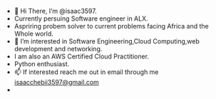 - 👋 Hi There, I’m @isaac3597.
- Currently persuing Software engineer in ALX.
- Aspriring probem solver to current problems facing Africa and the Whole world.
- 👀 I’m interested in Software Engineering,Cloud Computing,web development and networking.
-  I am also an AWS Certified Cloud Practitioner.
-  Python enthusiast.
- 📫 If interested reach me out in email through  me isaacchebii3597@gmail.com
- 

<!---
isaac3597/isaac3597 is a ✨ special ✨ repository because its `README.md` (this file) appears on your GitHub profile.
You can click the Preview link to take a look at your changes.
--->
